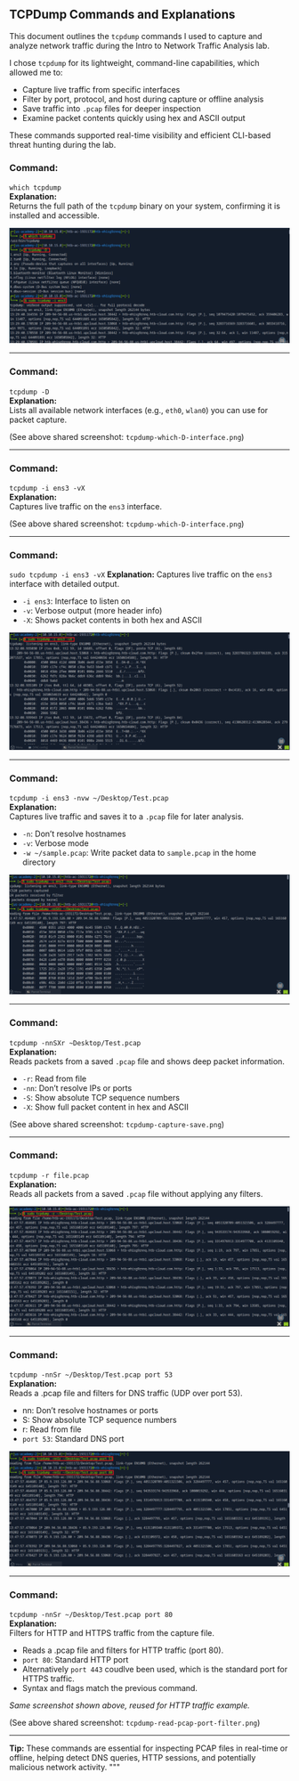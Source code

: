 ## TCPDump Commands and Explanations

This document outlines the `tcpdump` commands I used to capture and analyze network traffic during the Intro to Network Traffic Analysis lab.	

I chose `tcpdump` for its lightweight, command-line capabilities, which allowed me to:
- Capture live traffic from specific interfaces
- Filter by port, protocol, and host during capture or offline analysis
- Save traffic into `.pcap` files for deeper inspection
- Examine packet contents quickly using hex and ASCII output

These commands supported real-time visibility and efficient CLI-based threat hunting during the lab.

### Command:
`which tcpdump`  
**Explanation:**  
Returns the full path of the `tcpdump` binary on your system, confirming it is installed and accessible.

![tcpdump -D](/screenshots/tcpdump-which-D-interface.png)

---

### Command:
`tcpdump -D`  
**Explanation:**  
Lists all available network interfaces (e.g., `eth0`, `wlan0`) you can use for packet capture.

(See above shared screenshot: `tcpdump-which-D-interface.png`)


---

### Command:
`tcpdump -i ens3 -vX`  
**Explanation:**  
Captures live traffic on the `ens3` interface.

(See above shared screenshot: `tcpdump-which-D-interface.png`)

---

### Command:
`sudo tcpdump -i ens3 -vX`
**Explanation:**
Captures live traffic on the `ens3` interface with detailed output.

- `-i ens3`: Interface to listen on  
- `-v`: Verbose output (more header info)  
- `-X`: Shows packet contents in both hex and ASCII
  
![tcpdump -D](/screenshots/tcpdump-ens3-vX.png)

---

### Command:
`tcpdump -i ens3 -nvw ~/Desktop/Test.pcap`  
**Explanation:**  
Captures live traffic and saves it to a `.pcap` file for later analysis.

- `-n`: Don’t resolve hostnames  
- `-v`: Verbose mode  
- `-w ~/sample.pcap`: Write packet data to `sample.pcap` in the home directory
  
![tcpdump -nvw](/screenshots/tcpdump-capture-save.png)

---

### Command:
`tcpdump -nnSXr ~Desktop/Test.pcap`  
**Explanation:**  
Reads packets from a saved `.pcap` file and shows deep packet information.

- `-r`: Read from file  
- `-nn`: Don’t resolve IPs or ports  
- `-S`: Show absolute TCP sequence numbers  
- `-X`: Show full packet content in hex and ASCII
  
(See above shared screenshot: `tcpdump-capture-save.png`)

---

### Command:
`tcpdump -r file.pcap`  
**Explanation:**  
Reads all packets from a saved `.pcap` file without applying any filters.

![tcpdump -r](/screenshots/tcpdump-read-all.png)

---

### Command:
`tcpdump -nnSr ~/Desktop/Test.pcap port 53`  
**Explanation:**  
Reads a .pcap file and filters for DNS traffic (UDP over port 53).

- nn: Don’t resolve hostnames or ports
- S: Show absolute TCP sequence numbers
- r: Read from file
- `port 53`: Standard DNS port
  
![tcpdump DNS filter](/screenshots/tcpdump-read-pcap-port-filter.png)

---

### Command:
`tcpdump -nnSr ~/Desktop/Test.pcap port 80`  
**Explanation:**  
Filters for HTTP and HTTPS traffic from the capture file.

- Reads a .pcap file and filters for HTTP traffic (port 80).
- `port 80`: Standard HTTP port
- Alternatively `port 443` coudlve been used, which is the standard port for HTTPS traffic.
- Syntax and flags match the previous command.
  
*Same screenshot shown above, reused for HTTP traffic example.*

(See above shared screenshot: `tcpdump-read-pcap-port-filter.png`)

---

**Tip:** These commands are essential for inspecting PCAP files in real-time or offline, helping detect DNS queries, HTTP sessions, and potentially malicious network activity.
"""
